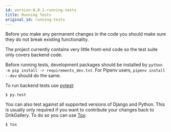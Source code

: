 ```yaml
---
id: version-0.0.1-running-tests
title: Running Tests
original_id: running-tests
---
```


Before you make any permanent changes in the code you should make sure they do not break existing functionality.

The project currently contains very little front-end code so the test suite only covers backend code.

Before running tests, development packages should be installed by `python -m pip install -r requirements_dev.txt`. For Pipenv users, `pipenv install --dev` should do the same.

To run backend tests use [pytest](https://docs.pytest.org/en/latest/):

```console
$ py.test
```

You can also test against all supported versions of Django and Python. This is usually only required if you want to contribute your changes back to DrikGallery. To do so you can use [Tox](https://tox.readthedocs.io/en/latest/):

```console
$ tox
```